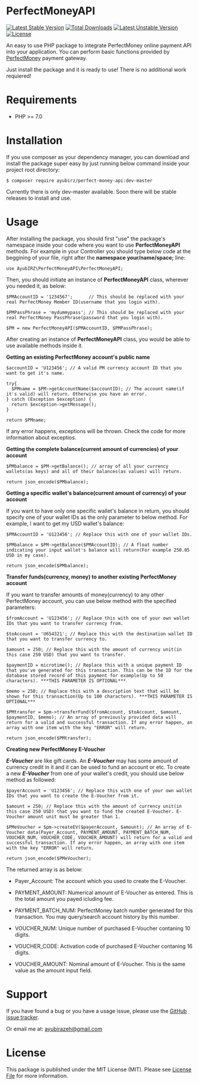 # PerfectMoneyAPI

[![Latest Stable Version](https://poser.pugx.org/ayubirz/perfect-money-api/v/stable)](https://packagist.org/packages/ayubirz/perfect-money-api)  [![Total Downloads](https://poser.pugx.org/ayubirz/perfect-money-api/downloads)](https://packagist.org/packages/ayubirz/perfect-money-api)  [![Latest Unstable Version](https://poser.pugx.org/ayubirz/perfect-money-api/v/unstable)](https://packagist.org/packages/ayubirz/perfect-money-api)  [![License](https://poser.pugx.org/ayubirz/perfect-money-api/license)](https://packagist.org/packages/ayubirz/perfect-money-api)

An easy to use PHP package to integrate PerfectMoney online payment API into your application.
You can perform basic functions provided by [PerfectMoney](https://perfectmoney.is) payment gateway.

Just install the package and it is ready to use! There is no additional work requiered!

Requirements
============

* PHP >= 7.0

Installation
============

If you use composer as your dependency manager, you can download and install the package super easy by just running below command inside your project root directory:

    $ composer require ayubirz/perfect-money-api:dev-master

Currently there is only dev-master available. Soon there will be stable releases to install and use.

Usage
=====

After installing the package, you should first "use" the package's namespace inside your code where you want to use **PerfectMoneyAPI** methods. For example in your Controller you should type below code at the beggining of your file, right after the **namespace your/name/space;** line:

    use AyubIRZ\PerfectMoneyAPI\PerfectMoneyAPI;
    
Then, you should initiate an instance of **PerfectMoneyAPI** class, wherever you needed it, as below:

    $PMAccountID = '1234567';      // This should be replaced with your real PerfectMoney Member ID(username that you login with).
    
    $PMPassPhrase = 'mydummypass'; // This should be replaced with your real PerfectMoney PassPhrase(password that you login with).
    
    $PM = new PerfectMoneyAPI($PMAccountID, $PMPassPhrase);

After creating an instance of **PerfectMoneyAPI** class, you would be able to use available methods inside it.

**Getting an existing PerfectMoney account's public name**

    $accountID = 'U123456'; // A valid PM currency account ID that you want to get it's name.
    
    try{
      $PMname = $PM->getAccountName($accountID); // The account name(if it's valid) will return. Otherwise you have an error.
    } catch (Exception $exception) {
      return $exception->getMessage();
    }
    
    return $PMname;
 
If any error happens, exceptions will be thrown. Check the code for more information about exceptios.


**Getting the complete balance(current amount of currencies) of your account**
   
    $PMbalance = $PM->getBalance(); // array of all your currency wallets(as keys) and all of their balances(as values) will return.
    
    return json_encode($PMbalance);


**Getting a specific wallet's balance(current amount of currency) of your account**

If you want to have only one specific wallet's balance in return, you should specify one of your wallet IDs as the only parameter to below method. For example, I want to get my USD wallet's balance:
   
    $PMAccountID = 'U123456'; // Replace this with one of your wallet IDs.
    
    $PMbalance = $PM->getBalance($PMAccountID); // A float number indicating your input wallet's balance will return(For example 250.05 USD in my case).
    
    return json_encode($PMbalance);
    
    
**Transfer funds(currency, money) to another existing PerfectMoney account**

If you want to transfer amounts of money(currency) to any other PerfectMoney account, you can use below method with the specified parameters:
   
    $fromAccount = 'U123456'; // Replace this with one of your own wallet IDs that you want to transfer currency from.
    
    $toAccount = 'U654321'; // Replace this with the destination wallet ID that you want to transfer currency to.
    
    $amount = 250; // Replace this with the amount of currency unit(in this case 250 USD) that you want to transfer.
    
    $paymentID = microtime(); // Replace this with a unique payment ID that you've generated for this transaction. This can be the ID for the database stored record of this payment for example(Up to 50 characters). ***THIS PARAMETER IS OPTIONAL***
    
    $memo = 250; // Replace this with a description text that will be shown for this transaction(Up to 100 characters). ***THIS PARAMETER IS OPTIONAL***
    
    $PMtransfer = $pm->transferFund($fromAccount, $toAccount, $amount, $paymentID, $memo); // An array of previously provided data will return for a valid and successful transaction. If any error happen, an array with one item with the key "ERROR" will return.
    
    return json_encode($PMtransfer);
    

**Creating new PerfectMoney E-Voucher**

***E-Voucher*** are like gift cards. An ***E-Voucher*** may has some amount of currency credit in it and it can be used to fund an account or etc. To create a new ***E-Voucher*** from one of your wallet's credit, you should use below method as followed:
   
    $payerAccount = 'U123456'; // Replace this with one of your own wallet IDs that you want to create the E-Voucher from it.
        
    $amount = 250; // Replace this with the amount of currency unit(in this case 250 USD) that you want to fund the created E-Voucher. E-Voucher amount unit must be greater than 1.
    
    $PMeVoucher = $pm->createEV($payerAccount, $amount); // An array of E-Voucher data(Payer_Account, PAYMENT_AMOUNT, PAYMENT_BATCH_NUM, VOUCHER_NUM, VOUCHER_CODE, VOUCHER_AMOUNT) will return for a valid and successful transaction. If any error happen, an array with one item with the key "ERROR" will return.
    
    return json_encode($PMeVoucher);
    
The returned array is as below:

* Payer_Account: The account which you used to create the E-Voucher.

* PAYMENT_AMOUNT: Numerical amount of E-Voucher as entered. This is the total amount you payed icluding fee.

* PAYMENT_BATCH_NUM: PerfectMoney batch number generated for this transaction. You may query/search account history by this number.

* VOUCHER_NUM: Unique number of purchased E-Voucher contaning 10 digits.

* VOUCHER_CODE: Activation code of purchased E-Voucher contaning 16 digits.

* VOUCHER_AMOUNT: Nominal amount of E-Voucher. This is the same value as the amount input field.

Support
=======

If you have found a bug or you have a usage issue, please use the [GitHub issue tracker](https://github.com/AyubIRZ/PerfectMoneyAPI/issues).

Or email me at: [ayubirazeh@gmail.com](mailto:ayubirazeh@gmail.com)

License
=======

This package is published under the MIT License (MIT). Please see [License File](https://github.com/AyubIRZ/PerfectMoneyAPI/blob/master/LICENSE) for more information.
